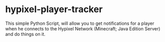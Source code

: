 # hypixel-player-tracker
This simple Python Script, will allow you to get notifications for a player when he connects to the Hypixel Network (Minecraft; Java Edition Server) and do things on it.
